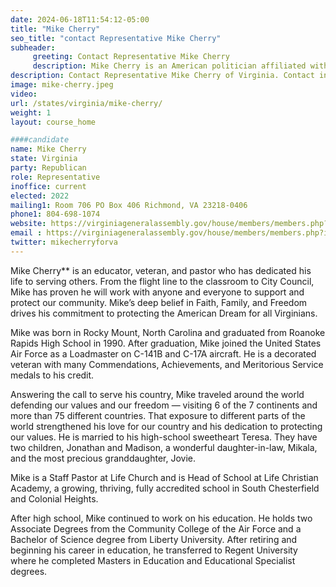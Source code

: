 ```yaml
---
date: 2024-06-18T11:54:12-05:00
title: "Mike Cherry"
seo_title: "contact Representative Mike Cherry"
subheader:
     greeting: Contact Representative Mike Cherry
     description: Mike Cherry is an American politician affiliated with the Republican Party, serving as a member of the Virginia House of Delegates representing District 74. He assumed office on January 10, 2024.
description: Contact Representative Mike Cherry of Virginia. Contact information for Mike Cherry includes email address, phone number, and mailing address.
image: mike-cherry.jpeg
video:
url: /states/virginia/mike-cherry/
weight: 1
layout: course_home

####candidate
name: Mike Cherry
state: Virginia
party: Republican
role: Representative
inoffice: current
elected: 2022
mailing1: Room 706 PO Box 406 Richmond, VA 23218-0406
phone1: 804-698-1074
website: https://virginiageneralassembly.gov/house/members/members.php?id=H0335/
email : https://virginiageneralassembly.gov/house/members/members.php?id=H0335/
twitter: mikecherryforva
---
```

Mike Cherry** is an educator, veteran, and pastor who has dedicated his life to serving others.
From the flight line to the classroom to City Council, Mike has proven he will work with anyone and everyone to support and protect our community. Mike’s deep belief in Faith, Family, and Freedom drives his commitment to protecting the American Dream for all Virginians.

Mike was born in Rocky Mount, North Carolina and graduated from Roanoke Rapids High School in 1990. After graduation, Mike joined the United States Air Force as a Loadmaster on C-141B and C-17A aircraft. He is a decorated veteran with many Commendations, Achievements, and Meritorious Service medals to his credit.

Answering the call to serve his country, Mike traveled around the world defending our values and our freedom — visiting 6 of the 7 continents and more than 75 different countries. That exposure to different parts of the world strengthened his love for our country and his dedication to protecting our values.
He is married to his high-school sweetheart Teresa. They have two children, Jonathan and Madison, a wonderful daughter-in-law, Mikala, and the most precious granddaughter, Jovie.

Mike is a Staff Pastor at Life Church and is Head of School at Life Christian Academy, a growing, thriving, fully accredited school in South Chesterfield and Colonial Heights.

After high school, Mike continued to work on his education. He holds two Associate Degrees from the Community College of the Air Force and a Bachelor of Science degree from Liberty University. After retiring and beginning his career in education, he transferred to Regent University where he completed Masters in Education and Educational Specialist degrees.
